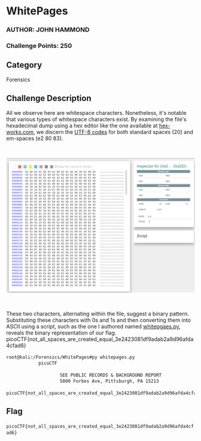 # WhitePages
### AUTHOR: JOHN HAMMOND
### Challenge Points: 250

## Category
Forensics

## Challenge Description
All we observe here are whitespace characters. Nonetheless, it's notable that various types of whitespace characters exist. By examining the file's hexadecimal dump using a hex editor like the one available at [hex-works.com](https://hex-works.com/), we discern the [UTF-8 codes](https://www.utf8-chartable.de/unicode-utf8-table.pl?start=8192&number=128) for both standard spaces (20) and em-spaces (e2 80 83). 

<br>

![Screenshot](Screenshot.png)

<br>

These two characters, alternating within the file, suggest a binary pattern. Substituting these characters with 0s and 1s and then converting them into ASCII using a script, such as the one I authored named [whitepgaes.py](whitepages.py), reveals the binary representation of our flag. 
picoCTF{not_all_spaces_are_created_equal_3e2423081df9adab2a9d96afda4cfad6}
```console
root@kali:/Forensics/WhitePages#py whitepages.py
            picoCTF

                    SEE PUBLIC RECORDS & BACKGROUND REPORT
                    5000 Forbes Ave, Pittsburgh, PA 15213
                    picoCTF{not_all_spaces_are_created_equal_3e2423081df9adab2a9d96afda4cfad6}
```

## Flag
`picoCTF{not_all_spaces_are_created_equal_3e2423081df9adab2a9d96afda4cfad6}`